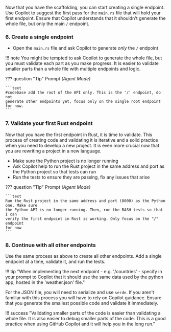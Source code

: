 Now that you have the scaffolding, you can start creating a single endpoint. Use Copilot to suggest the first pass for the `main.rs` file that will hold your first endpoint. Ensure that Copilot understands that it shouldn't generate the whole file, but only the main `/` endpoint.

### 6. Create a single endpoint

- Open the `main.rs` file and ask Copilot to generate *only* the `/` endpoint

!!! note
    You might be tempted to ask Copilot to generate the whole file, but you must validate each part as you make progress. It is easier to validate smaller parts than a whole file with multiple endpoints and logic.


??? question "Tip"
    Prompt *(Agent Mode)*

    ```text
    #codebase add the root of the API only. This is the '/' endpoint, do not
    generate other endpoints yet, focus only on the single root endpoint for now.
    ```


### 7. Validate your first Rust endpoint

Now that you have the first endpoint in Rust, it is time to validate. This process of creating code and validating it is iterative and a solid practice when you need to develop a new project. It is even more crucial now that you are rewriting a project in a new language.

- Make sure the Python project is no longer running
- Ask Copilot help to run the Rust project in the same address and port as the Python project so that tests can run
- Run the tests to ensure they are passing, fix any issues that arise

??? question "Tip"
    Prompt *(Agent Mode)*

    ```text
    Run the Rust project in the same address and port (8000) as the Python one. Make sure
    the Python API is no longer running. Then, run the BASH tests so that I can
    verify the first endpoint in Rust is working. Only focus on the "/" endpoint
    for now
    ```

### 8. Continue with all other endpoints

Use the same process as above to create all other endpoints. Add a single endpoint at a time, validate it, and run the tests.

!!! tip "When implementing the next endpoint - e.g. '/countries' - specify in your prompt to Copilot that it should use the same data used by the python app, hosted in the 'weather.json' file."

For the JSON file, you will need to serialize and use `serde`. If you aren't familiar with this process you will have to rely on Copilot guidance. Ensure that you generate the smallest possible code and validate it immediately.

!!! success "Validating smaller parts of the code is easier than validating a whole file. It is also easier to debug smaller parts of the code. This is a good practice when using GitHub Copilot and it will help you in the long run."
